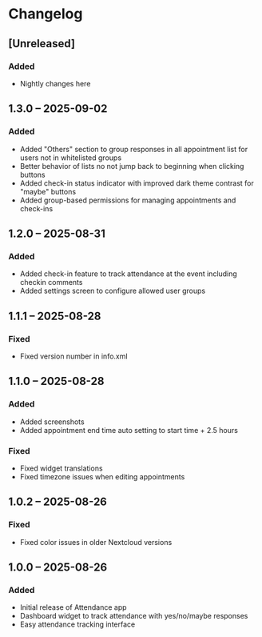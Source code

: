# Changelog

## [Unreleased]

### Added

- Nightly changes here

## 1.3.0 – 2025-09-02

### Added

- Added "Others" section to group responses in all appointment list for users not in whitelisted groups
- Better behavior of lists no not jump back to beginning when clicking buttons
- Added check-in status indicator with improved dark theme contrast for "maybe" buttons
- Added group-based permissions for managing appointments and check-ins


## 1.2.0 – 2025-08-31

### Added

- Added check-in feature to track attendance at the event including checkin comments
- Added settings screen to configure allowed user groups

## 1.1.1 – 2025-08-28

### Fixed

- Fixed version number in info.xml

## 1.1.0 – 2025-08-28

### Added

- Added screenshots
- Added appointment end time auto setting to start time + 2.5 hours

### Fixed

- Fixed widget translations
- Fixed timezone issues when editing appointments

## 1.0.2 – 2025-08-26

### Fixed

- Fixed color issues in older Nextcloud versions

## 1.0.0 – 2025-08-26

### Added

- Initial release of Attendance app
- Dashboard widget to track attendance with yes/no/maybe responses
- Easy attendance tracking interface
